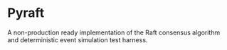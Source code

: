 # Pyraft

A non-production ready implementation of the Raft consensus algorithm and deterministic event simulation test harness.


